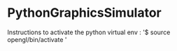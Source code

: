 # PythonGraphicsSimulator

Instructions to activate the python virtual env :
'$ source opengl/bin/activate '
